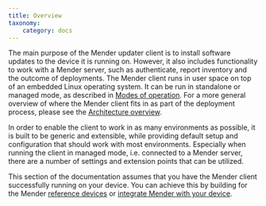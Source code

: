 ```yaml
---
title: Overview
taxonomy:
    category: docs
---
```


The main purpose of the Mender updater client is to install software updates to the device it is running on.
However, it also includes functionality to work with a Mender server, such as authenticate, report inventory
and the outcome of deployments. The Mender client runs in user space on top of an embedded Linux operating system.
It can be run in standalone or managed mode, as described in [Modes of operation](../../Architecture/overview#modes-of-operation).
For a more general overview of where the Mender client fits in as part of the deployment process,
please see the [Architecture overview](../../Architecture/overview).

In order to enable the client to work in as many environments as possible, it is built to be generic and extensible,
while providing default setup and configuration that should work with most environments. Especially when running
the client in managed mode, i.e. connected to a Mender server, there are a number of settings and extension points that can be utilized.

This section of the documentation assumes that you have the Mender client successfully running on your device. You can achieve this
by building for the Mender [reference devices](../../Getting-started/What-is-Mender#mender-reference-devices) or
[integrate Mender with your device](../../Devices).
